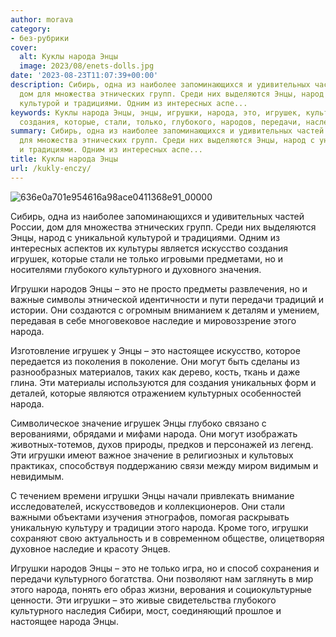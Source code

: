 ```yaml
---
author: morava
category:
- без-рубрики
cover:
  alt: Куклы народа Энцы
  image: 2023/08/enets-dolls.jpg
date: '2023-08-23T11:07:39+00:00'
description: Сибирь, одна из наиболее запоминающихся и удивительных частей России,
  дом для множества этнических групп. Среди них выделяются Энцы, народ с уникальной
  культурой и традициями. Одним из интересных аспе...
keywords: Куклы народа Энцы, энцы, игрушки, народа, это, игрушек, культурного, искусство,
  создания, которые, стали, только, глубокого, народов, передачи, наследие
summary: Сибирь, одна из наиболее запоминающихся и удивительных частей России, дом
  для множества этнических групп. Среди них выделяются Энцы, народ с уникальной культурой
  и традициями. Одним из интересных аспе...
title: Куклы народа Энцы
url: /kukly-enczy/
---
```


![636e0a701e954616a98ace0411368e91_00000](https://www.adora.ru2023/08/636e0a701e954616a98ace0411368e91_00000.jpg)

Сибирь, одна из наиболее запоминающихся и удивительных частей России, дом для множества этнических групп. Среди них выделяются Энцы, народ с уникальной культурой и традициями. Одним из интересных аспектов их культуры является искусство создания игрушек, которые стали не только игровыми предметами, но и носителями глубокого культурного и духовного значения.

Игрушки народов Энцы – это не просто предметы развлечения, но и важные символы этнической идентичности и пути передачи традиций и истории. Они создаются с огромным вниманием к деталям и умением, передавая в себе многовековое наследие и мировоззрение этого народа.

Изготовление игрушек у Энцы – это настоящее искусство, которое передается из поколения в поколение. Они могут быть сделаны из разнообразных материалов, таких как дерево, кость, ткань и даже глина. Эти материалы используются для создания уникальных форм и деталей, которые являются отражением культурных особенностей народа.

Символическое значение игрушек Энцы глубоко связано с верованиями, обрядами и мифами народа. Они могут изображать животных-тотемов, духов природы, предков и персонажей из легенд. Эти игрушки имеют важное значение в религиозных и культовых практиках, способствуя поддержанию связи между миром видимым и невидимым.

С течением времени игрушки Энцы начали привлекать внимание исследователей, искусствоведов и коллекционеров. Они стали важными объектами изучения этнографов, помогая раскрывать уникальную культуру и традиции этого народа. Кроме того, игрушки сохраняют свою актуальность и в современном обществе, олицетворяя духовное наследие и красоту Энцев.

Игрушки народов Энцы – это не только игра, но и способ сохранения и передачи культурного богатства. Они позволяют нам заглянуть в мир этого народа, понять его образ жизни, верования и социокультурные ценности. Эти игрушки – это живые свидетельства глубокого культурного наследия Сибири, мост, соединяющий прошлое и настоящее народа Энцы.